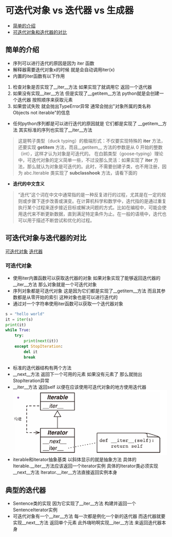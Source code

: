 # 可迭代对象 vs 迭代器 vs 生成器
* [简单的介绍](#简单的介绍)
* [可迭代对象和迭代器的对比](#可迭代对象和迭代器的对比)
## 简单的介绍
* 序列可以进行迭代的原因是因为 iter 函数
* 解释器需要迭代对象x的时候 就是会自动调用iter(x)
* 内置的iter函数有以下作用
1. 检查对象是否实现了__iter__方法 如果实现了就调用它 返回一个迭代器
2. 如果没有实现__iter__方法 但是实现了__getitem__方法 python就是会创建一个迭代器 按照顺序来获取元素
3. 如果尝试失败 就会抛出TypeError异常 通常会抛出"对象所属的类名称 Objects not iterable"的信息
* 任何python序列都是可以进行迭代的原因就是 它们都是实现了 __getitem__方法 其实标准的序列也实现了__iter__方法
> 这是鸭子类型（duck typing）的极端形式：不仅要实现特殊的 __iter__ 方法，还要实现 __getitem__ 方法，而且__getitem__ 方法的参数是从 0 开始的整数（int），这样才认为对象是可迭代的。
> 在白鹅类型（goose-typing）理论中，可迭代对象的定义简单一些，不过没那么灵活：如果实现了 __iter__ 方法，那么就认为对象是可迭代的。此时，不需要创建子类，也不用注册，因为 abc.Iterable 类实现了 __subclasshook__ 方法，请看下面的
* **迭代的中文含义** 
> “迭代”这个词在中文中通常指的是一种反复进行的过程，尤其是在一定的规则或步骤下逐步改善或演变。在计算机科学和数学中，迭代指的是通过重复执行某个过程来逐步接近目标或解决问题的方式。比如在编程中，可能会使用迭代来不断更新数据，直到满足特定条件为止。在一般的语境中，迭代也可以用于描述不断尝试和优化的过程。
## 可迭代对象与迭代器的对比
[可迭代对象](#可迭代对象)
[迭代器](#迭代器)
### 可迭代对象
* 使用iter内置函数可以获取迭代器的对象 如果对象实现了能够返回迭代器的__iter__方法 那么对象就是一个可迭代对象 
* 序列对象都是可迭代对象 这是因为它们都是实现了__getitem__方法 而且其参数都是从零开始的索引 这种对象也是可以进行迭代的
* 通过对一个字符串使用iter函数可以获取一个迭代器对象
```python
s = "hello world"
it = iter(s)
print(it)
while True:
    try:
        print(next(it))
    except StopIteration:
        del it
        break
```
* 标准的迭代器结构有两个方法
* __next__方法 返回下一个可用的元素 如果没有元素了 那么就抛出StopIteration异常
* __iter__方法 返回self 以便在应该使用可迭代对象的地方使用迭代器
![图示](../../static/img/diff_iterable_iterator.png)
* iterable和iterator抽象基类 以斜体显示的就是抽象方法 具体的Iterable.__iter__方法应该返回一个iterator实例 具体的Iterator类必须实现__next__方法 Iterator.__iter__方法直接返回实例本身
## 典型的迭代器
* Sentence类的实现 因为它实现了__iter__方法 构建并返回一个SentenceIterator实例
* 可迭代对象有一个__iter__方法 每一次都是例化一个新的迭代器 而迭代器就要实现__next__方法 返回单个元素 此外嗨哟啊实现__iter__方法 来返回迭代器本身